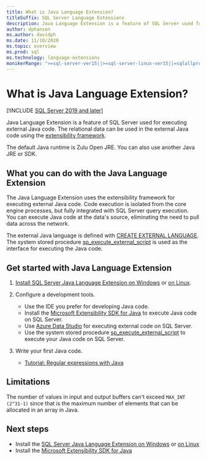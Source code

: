 ```yaml
---
title: What is Java Language Extension?
titleSuffix: SQL Server Language Extensions
description: Java Language Extension is a feature of SQL Server used for executing external Java code. Relational data can be used in the external Java code using the extensibility framework.
author: dphansen
ms.author: davidph
ms.date: 11/10/2020
ms.topic: overview
ms.prod: sql
ms.technology: language-extensions
monikerRange: ">=sql-server-ver15||>=sql-server-linux-ver15||=sqlallproducts-allversions"
---
```

# What is Java Language Extension?
[!INCLUDE [SQL Server 2019 and later](../includes/applies-to-version/sqlserver2019.md)]

Java Language Extension is a feature of SQL Server used for executing external Java code. The relational data can be used in the external Java code using the [extensibility framework](concepts/extensibility-framework.md).

The default Java runtime is Zulu Open JRE. You can also use another Java JRE or SDK.

## What you can do with the Java Language Extension

The Java Language Extension uses the extensibility framework for executing external Java code. Code execution is isolated from the core engine processes, but fully integrated with SQL Server query execution. You can execute Java code at the data's source, eliminating the need to pull data across the network.

The external Java language is defined with [CREATE EXTERNAL LANGUAGE](https://docs.microsoft.com/sql/t-sql/statements/create-external-language-transact-sql). The system stored procedure [sp_execute_external_script](https://docs.microsoft.com/sql/relational-databases/system-stored-procedures/sp-execute-external-script-transact-sql) is used as the interface for executing the Java code.

## Get started with Java Language Extension

1. [Install SQL Server Java Language Extension on Windows](install/windows-java.md) or [on Linux](../linux/sql-server-linux-setup-language-extensions-java.md).

1. Configure a development tools.

    + Use the IDE you prefer for developing Java code.
    + Install the [Microsoft Extensibility SDK for Java](how-to/extensibility-sdk-java-sql-server.md) to execute Java code on SQL Server.
    + Use [Azure Data Studio](../azure-data-studio/what-is.md) for executing external code on SQL Server.
    + Use the system stored procedure [sp_execute_external_script](https://docs.microsoft.com/sql/relational-databases/system-stored-procedures/sp-execute-external-script-transact-sql) to execute your Java code on SQL Server.

1. Write your first Java code.

    + [Tutorial: Regular expressions with Java](tutorials/search-for-string-using-regular-expressions-in-java.md)

## Limitations

The number of values in input and output buffers can't exceed `MAX_INT (2^31-1)` since that is the maximum number of elements that can be allocated in an array in Java.

## Next steps

+ Install the [SQL Server Java Language Extension on Windows](install/windows-java.md) or [on Linux](../linux/sql-server-linux-setup-language-extensions-java.md)
+ Install the [Microsoft Extensibility SDK for Java](how-to/extensibility-sdk-java-sql-server.md)
